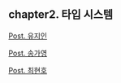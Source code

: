 ## chapter2. 타입 시스템

[Post. 유지인](/chapter2/yji.md)

[Post. 송가영](/chapter2/gazero.md)

[Post. 최현호](/chapter2/chh.md)
